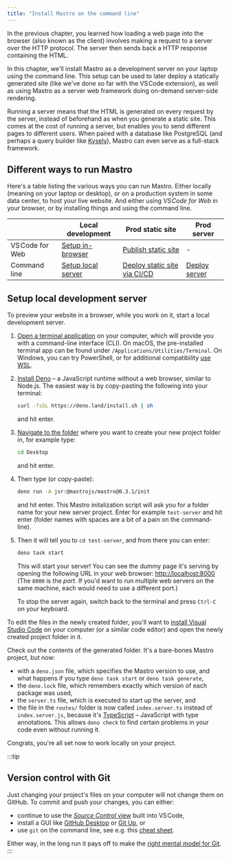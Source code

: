 ```yaml
---
title: "Install Mastro on the command line"
---
```


In the previous chapter, you learned how loading a web page into the browser (also known as the client) involves making a request to a server over the HTTP protocol. The server then sends back a HTTP response containing the HTML.

In this chapter, we'll install Mastro as a development server on your laptop using the command line. This setup can be used to later deploy a statically generated site (like we've done so far with the VS Code extension), as well as using Mastro as a server web framework doing on-demand server-side rendering.

Running a server means that the HTML is generated on every request by the server, instead of beforehand as when you generate a static site. This comes at the cost of running a server, but enables you to send different pages to different users. When paired with a database like PostgreSQL (and perhaps a query builder like [Kysely](https://kysely.dev/)), Mastro can even serve as a full-stack framework.


## Different ways to run Mastro

Here's a table listing the various ways you can run Mastro. Either locally (meaning on your laptop or desktop), or on a production system in some data center, to host your live website. And either using _VS Code for Web_ in your browser, or by installing things and using the command line.

|                 | Local development                                                               | Prod static site                                                                              | Prod server                                                                |
|-----------------|---------------------------------------------------------------------------------|-----------------------------------------------------------------------------------------------|----------------------------------------------------------------------------|
| VS Code for Web | [Setup in-browser](/guide/setup/)                                               | [Publish static site](/guide/publish-website/)                                                | -                                                                          |
| Command line    | [Setup local server](/guide/cli-install/#setup-local-development-server) | [Deploy static site via CI/CD](/guide/cli-deploy-production/#deploy-static-site-with-ci%2Fcd) | [Deploy server](/guide/cli-deploy-production/#deploy-server-to-production) |

## Setup local development server

To preview your website in a browser, while you work on it, start a local development server.

1.  [Open a terminal application](https://developer.mozilla.org/en-US/docs/Learn_web_development/Getting_started/Environment_setup/Command_line#how_do_you_access_the_terminal) on your computer, which will provide you with a command-line interface (CLI). On macOS, the pre-installed terminal app can be found under `/Applications/Utilities/Terminal`. On Windows, you can try PowerShell, or for additional compatibility [use WSL](https://learn.microsoft.com/en-us/windows/wsl/).

2.  [Install Deno](https://docs.deno.com/runtime/getting_started/installation/) – a JavaScript runtime without a web browser, similar to Node.js. The easiest way is by copy-pasting the following into your terminal:

    ```sh
    curl -fsSL https://deno.land/install.sh | sh
    ```

    and hit enter.

3.  [Navigate to the folder](https://developer.mozilla.org/en-US/docs/Learn_web_development/Getting_started/Environment_setup/Command_line#navigation_on_the_command_line) where you want to create your new project folder in, for example type:

    ```sh
    cd Desktop
    ```

    and hit enter.

4.  Then type (or copy-paste):

    ```sh
    deno run -A jsr:@mastrojs/mastro@0.3.1/init
    ```

    and hit enter. This Mastro initalization script will ask you for a folder name for your new server project. Enter for example `test-server` and hit enter (folder names with spaces are a bit of a pain on the command-line).

5.  Then it will tell you to `cd test-server`, and from there you can enter:

    ```sh
    deno task start
    ```

    This will start your server! You can see the dummy page it's serving by opening the following URL in your web browser: [http://localhost:8000](http://localhost:8000) (The `8000` is the _port_. If you'd want to run multiple web servers on the same machine, each would need to use a different port.)

    To stop the server again, switch back to the terminal and press `Ctrl-C` on your keyboard.

To edit the files in the newly created folder, you'll want to [install Visual Studio Code](https://code.visualstudio.com/) on your computer (or a similar code editor) and open the newly created project folder in it.

Check out the contents of the generated folder. It's a bare-bones Mastro project, but now:

- with a `deno.json` file, which specifies the Mastro version to use, and what happens if you type `deno task start` or `deno task generate`,
- the `deno.lock` file, which remembers exactly which version of each package was used,
- the `server.ts` file, which is executed to start up the server, and
- the file in the `routes/` folder is now called `index.server.ts` instead of `index.server.js`, because it's [TypeScript](https://www.typescriptlang.org/) – JavaScript with type annotations. This allows `deno check` to find certain problems in your code even without running it.

Congrats, you're all set now to work locally on your project.

:::tip
## Version control with Git

Just changing your project's files on your computer will not change them on GitHub. To commit and push your changes, you can either:

- continue to use the [_Source Control_ view](/guide/publish-website/#save-changes-and-publish-to-the-web) built into VS Code,
- install a GUI like [GitHub Desktop](https://github.com/apps/desktop) or [Git Up](https://gitup.co/), or
- use `git` on the command line, see e.g. this [cheat sheet](https://git-scm.com/cheat-sheet).

Either way, in the long run it pays off to make the [right mental model for Git](https://mb21.github.io/blog/2023/12/13/right-mental-model-for-git.html).
:::

